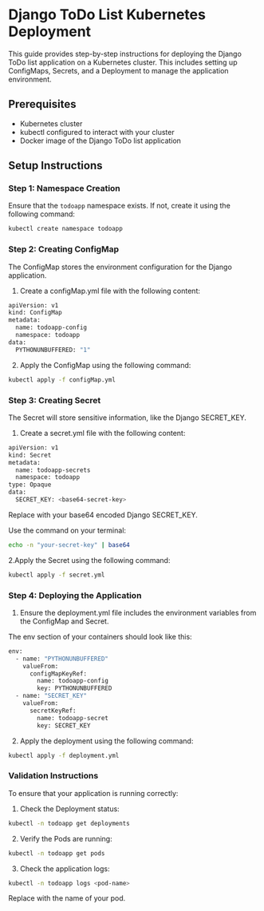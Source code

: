 # Django ToDo List Kubernetes Deployment

This guide provides step-by-step instructions for deploying the Django ToDo list application on a Kubernetes cluster. This includes setting up ConfigMaps, Secrets, and a Deployment to manage the application environment.

## Prerequisites

- Kubernetes cluster
- kubectl configured to interact with your cluster
- Docker image of the Django ToDo list application

## Setup Instructions

### Step 1: Namespace Creation

Ensure that the `todoapp` namespace exists. If not, create it using the following command:

```bash
kubectl create namespace todoapp
```

### Step 2: Creating ConfigMap

The ConfigMap stores the environment configuration for the Django application.

1. Create a configMap.yml file with the following content:

```bash
apiVersion: v1
kind: ConfigMap
metadata:
  name: todoapp-config
  namespace: todoapp
data:
  PYTHONUNBUFFERED: "1"
```

2. Apply the ConfigMap using the following command:
```bash
kubectl apply -f configMap.yml
```

### Step 3: Creating Secret

The Secret will store sensitive information, like the Django SECRET_KEY.

1. Create a secret.yml file with the following content:

```bash
apiVersion: v1
kind: Secret
metadata:
  name: todoapp-secrets
  namespace: todoapp
type: Opaque
data:
  SECRET_KEY: <base64-secret-key>
```

Replace <base64-secret-key> with your base64 encoded Django SECRET_KEY.

Use the command on your terminal:
```bash
echo -n "your-secret-key" | base64
```

2.Apply the Secret using the following command:

```bash
kubectl apply -f secret.yml
```

### Step 4: Deploying the Application

1. Ensure the deployment.yml file includes the environment variables from the ConfigMap and Secret.

The env section of your containers should look like this:
```bash
env:
  - name: "PYTHONUNBUFFERED"
    valueFrom:
      configMapKeyRef:
        name: todoapp-config
        key: PYTHONUNBUFFERED
  - name: "SECRET_KEY"
    valueFrom:
      secretKeyRef:
        name: todoapp-secret
        key: SECRET_KEY
```

2. Apply the deployment using the following command:

```bash
kubectl apply -f deployment.yml
```

### Validation Instructions
To ensure that your application is running correctly:

1. Check the Deployment status:

```bash
kubectl -n todoapp get deployments
```

2. Verify the Pods are running:

```bash
kubectl -n todoapp get pods
```

3. Check the application logs:

```bash
kubectl -n todoapp logs <pod-name>
```

Replace <pod-name> with the name of your pod.

